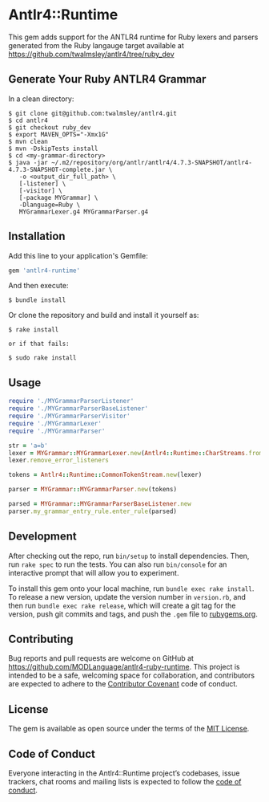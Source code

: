 # Antlr4::Runtime

This gem adds support for the ANTLR4 runtime for Ruby lexers and parsers generated from the Ruby langauge 
target available at https://github.com/twalmsley/antlr4/tree/ruby_dev
## Generate Your Ruby ANTLR4 Grammar

In a clean directory:

```
$ git clone git@github.com:twalmsley/antlr4.git
$ cd antlr4
$ git checkout ruby_dev
$ export MAVEN_OPTS="-Xmx1G"
$ mvn clean
$ mvn -DskipTests install
$ cd <my-grammar-directory>
$ java -jar ~/.m2/repository/org/antlr/antlr4/4.7.3-SNAPSHOT/antlr4-4.7.3-SNAPSHOT-complete.jar \
   -o <output_dir_full_path> \
   [-listener] \
   [-visitor] \
   [-package MYGrammar] \
   -Dlanguage=Ruby \
   MYGrammarLexer.g4 MYGrammarParser.g4

```
## Installation

Add this line to your application's Gemfile:

```ruby
gem 'antlr4-runtime'
```

And then execute:

    $ bundle install

Or clone the repository and build and install it yourself as:

    $ rake install
    
    or if that fails:
    
    $ sudo rake install

## Usage

```ruby
require './MYGrammarParserListener'
require './MYGrammarParserBaseListener'
require './MYGrammarParserVisitor'
require './MYGrammarLexer'
require './MYGrammarParser'

str = 'a=b'
lexer = MYGrammar::MYGrammarLexer.new(Antlr4::Runtime::CharStreams.from_string(str, 'String'))
lexer.remove_error_listeners

tokens = Antlr4::Runtime::CommonTokenStream.new(lexer)

parser = MYGrammar::MYGrammarParser.new(tokens)

parsed = MYGrammar::MYGrammarParserBaseListener.new
parser.my_grammar_entry_rule.enter_rule(parsed)
```

## Development

After checking out the repo, run `bin/setup` to install dependencies. Then, run `rake spec` to run the tests. You can also run `bin/console` for an interactive prompt that will allow you to experiment.

To install this gem onto your local machine, run `bundle exec rake install`. To release a new version, update the version number in `version.rb`, and then run `bundle exec rake release`, which will create a git tag for the version, push git commits and tags, and push the `.gem` file to [rubygems.org](https://rubygems.org).

## Contributing

Bug reports and pull requests are welcome on GitHub at https://github.com/MODLanguage/antlr4-ruby-runtime. This project is intended to be a safe, welcoming space for collaboration, and contributors are expected to adhere to the [Contributor Covenant](http://contributor-covenant.org) code of conduct.

## License

The gem is available as open source under the terms of the [MIT License](https://opensource.org/licenses/MIT).

## Code of Conduct

Everyone interacting in the Antlr4::Runtime project’s codebases, issue trackers, chat rooms and mailing lists is expected to follow the [code of conduct](https://github.com/[USERNAME]/antlr4-runtime/blob/master/CODE_OF_CONDUCT.md).
